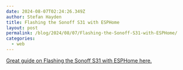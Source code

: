 ```yaml
---
date: 2024-08-07T02:24:26.349Z
author: Stefan Hayden
title: Flashing the Sonoff S31 with ESPHome
layout: post
permalink: /blog/2024/08/07/Flashing-the-Sonoff-S31-with-ESPHome/
categories:
  - web
---
```


[Great guide on Flashing the Sonoff S31 with ESPHome here.](https://roborooter.com/post/flashing-sonoff-s31-with-esphome/)

